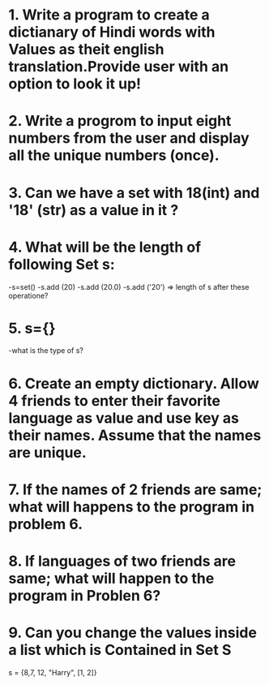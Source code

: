 # 1. Write a program to create a dictianary of Hindi words with Values as theit english translation.Provide user with an option to look it up!
# 2. Write a progrom to input eight numbers from the user and display all the unique numbers (once).
# 3. Can we have a set with 18(int) and '18' (str) as a value in it ?
# 4. What will be the length of following Set s:
  -s=set()
  -s.add (20)
  -s.add (20.0)
  -s.add ('20') => length of s after these operatione?
# 5. s={}
  -what is the type of s?
# 6. Create an empty dictionary. Allow 4 friends to enter their favorite language as value and use key as their names. Assume that the names are unique.
# 7. If the names of 2 friends are same; what will happens to the program in problem 6.
# 8. If languages of two friends are same; what will happen to the program in Problen 6?
# 9. Can you change the values inside a list which is Contained in Set S
s = {8,7, 12, "Harry", [1, 2]}